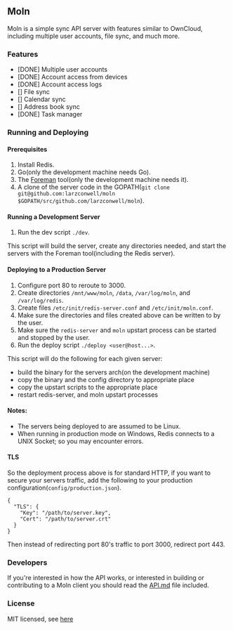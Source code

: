 Moln
---

Moln is a simple sync API server with features similar to OwnCloud, including multiple user accounts, file sync, and much more.

### Features
- [DONE] Multiple user accounts
- [DONE] Account access from devices
- [DONE] Account access logs
- [] File sync
- [] Calendar sync
- [] Address book sync
- [DONE] Task manager

### Running and Deploying

#### Prerequisites
1. Install Redis.
2. Go(only the development machine needs Go).
3. The [Foreman](https://github.com/ddollar/foreman) tool(only the development machine needs it).
4. A clone of the server code in the GOPATH(`git clone git@github.com:larzconwell/moln $GOPATH/src/github.com/larzconwell/moln`).

#### Running a Development Server
1. Run the dev script `./dev`.

This script will build the server, create any directories needed, and start the servers with the
Foreman tool(including the Redis server).

#### Deploying to a Production Server
1. Configure port 80 to reroute to 3000.
2. Create directories `/mnt/www/moln`, `/data`, `/var/log/moln`, and `/var/log/redis`.
3. Create files `/etc/init/redis-server.conf` and `/etc/init/moln.conf`.
4. Make sure the directories and files created above can be written to by the user.
5. Make sure the `redis-server` and `moln` upstart process can be started and stopped by the user.
6. Run the deploy script `./deploy <user@host...>`.

This script will do the following for each given server:
- build the binary for the servers arch(on the development machine)
- copy the binary and the config directory to appropriate place
- copy the upstart scripts to the appropriate place
- restart redis-server, and moln upstart processes

#### Notes:
- The servers being deployed to are assumed to be Linux.
- When running in production mode on Windows, Redis connects to a UNIX Socket; so you may encounter errors.

#### TLS
So the deployment process above is for standard HTTP, if you want to secure your servers traffic,
add the following to your production configuration(`config/production.json`).
```
{
  "TLS": {
    "Key": "/path/to/server.key",
    "Cert": "/path/to/server.crt"
  }
}
```

Then instead of redirecting port 80's traffic to port 3000, redirect port 443.

### Developers
If you're interested in how the API works, or interested in building or contributing to a Moln
client you should read the [API.md](https://raw.github.com/moln/server/master/API.md) file
included.

### License
MIT licensed, see [here](https://raw.github.com/moln/server/master/README.md)
